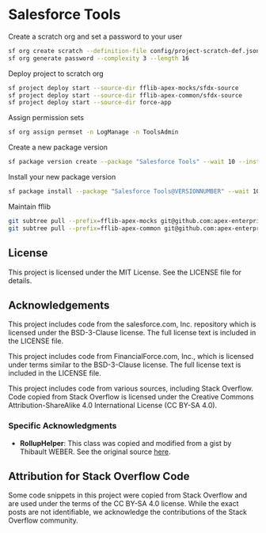 # Salesforce Tools

Create a scratch org and set a password to your user
```sh
sf org create scratch --definition-file config/project-scratch-def.json --alias salesforce-tools --duration-days 30 --set-default
sf org generate password --complexity 3 --length 16
```

Deploy project to scratch org
```sh
sf project deploy start --source-dir fflib-apex-mocks/sfdx-source
sf project deploy start --source-dir fflib-apex-common/sfdx-source
sf project deploy start --source-dir force-app
```

Assign permission sets
```sh
sf org assign permset -n LogManage -n ToolsAdmin
```

Create a new package version
```sh
sf package version create --package "Salesforce Tools" --wait 10 --installation-key-bypass
```

Install your new package version
```sh
sf package install --package "Salesforce Tools@VERSIONNUMBER" --wait 10 --publish-wait 10 --target-org ORG_NAME
```

Maintain fflib
```sh
git subtree pull --prefix=fflib-apex-mocks git@github.com:apex-enterprise-patterns/fflib-apex-mocks.git master
git subtree pull --prefix=fflib-apex-common git@github.com:apex-enterprise-patterns/fflib-apex-common.git master
```

## License

This project is licensed under the MIT License. See the LICENSE file for details.

## Acknowledgements

This project includes code from the salesforce.com, Inc. repository which is licensed under the BSD-3-Clause license. The full license text is included in the LICENSE file.

This project includes code from FinancialForce.com, Inc., which is licensed under terms similar to the BSD-3-Clause license. The full license text is included in the LICENSE file.

This project includes code from various sources, including Stack Overflow. Code copied from Stack Overflow is licensed under the Creative Commons Attribution-ShareAlike 4.0 International License (CC BY-SA 4.0).

### Specific Acknowledgments

- **RollupHelper**: This class was copied and modified from a gist by Thibault WEBER. See the original source [here](https://gist.github.com/grotib/838a40928d17d241f974319f04336bc3/edit).

## Attribution for Stack Overflow Code

Some code snippets in this project were copied from Stack Overflow and are used under the terms of the CC BY-SA 4.0 license. While the exact posts are not identifiable, we acknowledge the contributions of the Stack Overflow community.
